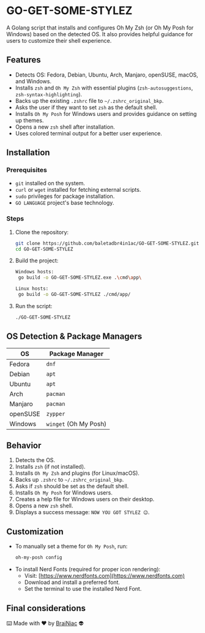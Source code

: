 # GO-GET-SOME-STYLEZ

A Golang script that installs and configures Oh My Zsh (or Oh My Posh for Windows) 
based on the detected OS. 
It also provides helpful guidance for users to customize their shell experience.

## Features
- Detects OS: Fedora, Debian, Ubuntu, Arch, Manjaro, openSUSE, macOS, and Windows.
- Installs `zsh` and `Oh My Zsh` with essential plugins (`zsh-autosuggestions`, `zsh-syntax-highlighting`).
- Backs up the existing `.zshrc` file to `~/.zshrc_original_bkp`.
- Asks the user if they want to set `zsh` as the default shell.
- Installs `Oh My Posh` for Windows users and provides guidance on setting up themes.
- Opens a new `zsh` shell after installation.
- Uses colored terminal output for a better user experience.

## Installation
### Prerequisites
- `git` installed on the system.
- `curl` or `wget` installed for fetching external scripts.
- `sudo` privileges for package installation.
- `GO LANGUAGE` project's base technology.

### Steps
1. Clone the repository:
   ```sh
   git clone https://github.com/baletadbr4in1ac/GO-GET-SOME-STYLEZ.git
   cd GO-GET-SOME-STYLEZ
   ```
2. Build the project:
   ```sh
   Windows hosts:
    go build -o GO-GET-SOME-STYLEZ.exe .\cmd\app\
   
   Linux hosts:
    go build -o GO-GET-SOME-STYLEZ ./cmd/app/
   ```
3. Run the script:
   ```sh
   ./GO-GET-SOME-STYLEZ
   ```

## OS Detection & Package Managers
| OS       | Package Manager       |
|----------|-----------------------|
| Fedora   | `dnf`                 |
| Debian   | `apt`                 |
| Ubuntu   | `apt`                 |
| Arch     | `pacman`              |
| Manjaro  | `pacman`              |
| openSUSE | `zypper`              |
| Windows  | `winget` (Oh My Posh) |

## Behavior
1. Detects the OS.
2. Installs `zsh` (if not installed).
3. Installs `Oh My Zsh` and plugins (for Linux/macOS).
4. Backs up `.zshrc` to `~/.zshrc_original_bkp`.
5. Asks if `zsh` should be set as the default shell.
6. Installs `Oh My Posh` for Windows users.
7. Creates a help file for Windows users on their desktop.
8. Opens a new `zsh` shell.
9. Displays a success message: `NOW YOU GOT STYLEZ 😉`.

## Customization
- To manually set a theme for `Oh My Posh`, run:
  ```sh
  oh-my-posh config
  ```
- To install Nerd Fonts (required for proper icon rendering):
    - Visit: [https://www.nerdfonts.com](https://www.nerdfonts.com)
    - Download and install a preferred font.
    - Set the terminal to use the installed Nerd Font.

## Final considerations
⌨️ Made with ❤️ by [BraiNiac](https://github.com/babyboydaprince) 👽

